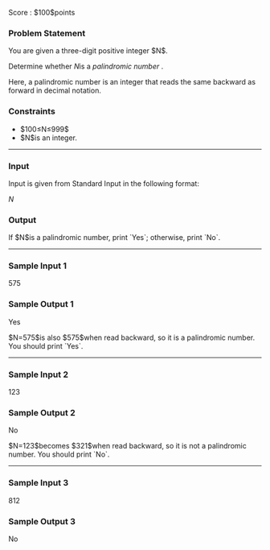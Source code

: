 
<div>

<span>

<span>

<p>
Score : $100$points
</p>

<div>

<section>

### **Problem Statement**

<p>
You are given a three-digit positive integer $N$.

Determine whether $N$is a 
<em>
palindromic number
</em>
.

Here, a palindromic number is an integer that reads the same backward as forward in decimal notation.
</p>

</section>

</div>

<div>

<section>

### **Constraints**

<ul>

<li>
$100≤N≤999$
</li>

<li>
$N$is an integer.
</li>

</ul>

</section>

</div>

---

<div>

<div>

<section>

### **Input**

<p>
Input is given from Standard Input in the following format:  
</p>

<div>

$N$
</div>

</section>

</div>

<div>

<section>

### **Output**

<p>
If $N$is a palindromic number, print `Yes`; otherwise, print `No`.
</p>

</section>

</div>

</div>

---

<div>

<section>

### **Sample Input 1**

<div>

575

</div>

</section>

</div>

<div>

<section>

### **Sample Output 1**

<div>

Yes

</div>

<p>
$N=575$is also $575$when read backward, so it is a palindromic number. You should print `Yes`.
</p>

</section>

</div>

---

<div>

<section>

### **Sample Input 2**

<div>

123

</div>

</section>

</div>

<div>

<section>

### **Sample Output 2**

<div>

No

</div>

<p>
$N=123$becomes $321$when read backward, so it is not a palindromic number. You should print `No`.
</p>

</section>

</div>

---

<div>

<section>

### **Sample Input 3**

<div>

812

</div>

</section>

</div>

<div>

<section>

### **Sample Output 3**

<div>

No

</div>

</section>

</div>

</span>

</span>

</div>
